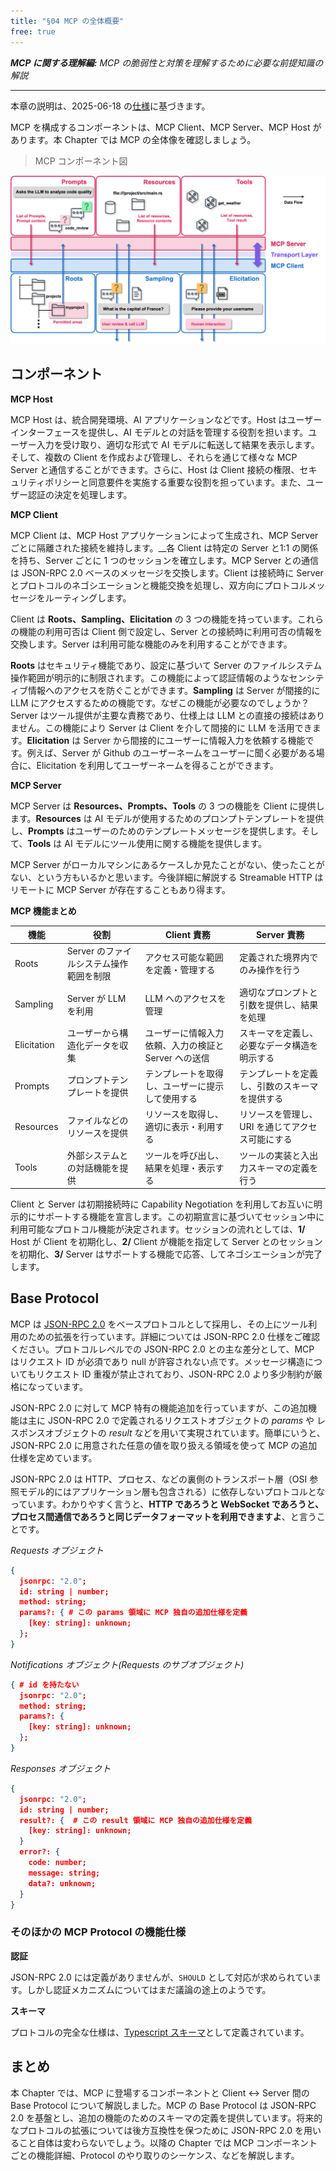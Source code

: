 ```yaml
---
title: "§04 MCP の全体概要"
free: true
---
```


___MCP に関する理解編:___  _MCP の脆弱性と対策を理解するために必要な前提知識の解説_

---

本章の説明は、2025-06-18 の[仕様](https://modelcontextprotocol.io/specification/2025-06-18)に基づきます。

MCP を構成するコンポーネントは、MCP Client、MCP Server、MCP Host があります。本 Chapter では MCP の全体像を確認しましょう。

> MCP コンポーネント図

![040101](/images/books/security-of-the-mcp/fig_c04_s01_01.png)

## コンポーネント

**MCP Host**

MCP Host は、統合開発環境、AI アプリケーションなどです。Host はユーザーインターフェースを提供し、AI モデルとの対話を管理する役割を担います。ユーザー入力を受け取り、適切な形式で AI モデルに転送して結果を表示します。そして、複数の Client を作成および管理し、それらを通じて様々な MCP Server と通信することができます。さらに、Host は Client 接続の権限、セキュリティポリシーと同意要件を実施する重要な役割を担っています。また、ユーザー認証の決定を処理します。

**MCP Client**

MCP Client は、MCP Host アプリケーションによって生成され、MCP Server ごとに隔離された接続を維持します。__各 Client は特定の Server と1:1 の関係を持ち、Server ごとに 1 つのセッションを確立します。MCP Server との通信は JSON-RPC 2.0 ベースのメッセージを交換します。Client は接続時に Server とプロトコルのネゴシエーションと機能交換を処理し、双方向にプロトコルメッセージをルーティングします。

Client は __Roots、Sampling、Elicitation__ の 3 つの機能を持っています。これらの機能の利用可否は Client 側で設定し、Server との接続時に利用可否の情報を交換します。Server は利用可能な機能のみを利用することができます。

**Roots** はセキュリティ機能であり、設定に基づいて Server のファイルシステム操作範囲が明示的に制限されます。この機能によって認証情報のようなセンシティブ情報へのアクセスを防ぐことができます。**Sampling** は Server が間接的に LLM にアクセスするための機能です。なぜこの機能が必要なのでしょうか？ Server はツール提供が主要な責務であり、仕様上は LLM との直接の接続はありません。この機能により Server は Client を介して間接的に LLM を活用できます。**Elicitation** は Server から間接的にユーザーに情報入力を依頼する機能です。例えば、Server が Github のユーザーネームをユーザーに聞く必要がある場合に、Elicitation を利用してユーザーネームを得ることができます。

**MCP Server**

MCP Server は **Resources、Prompts、Tools** の 3 つの機能を Client に提供します。**Resources** は AI モデルが使用するためのプロンプトテンプレートを提供し、**Prompts** はユーザーのためのテンプレートメッセージを提供します。そして、**Tools** は AI モデルにツール使用に関する機能を提供します。

MCP Server がローカルマシンにあるケースしか見たことがない、使ったことがない、という方もいるかと思います。今後詳細に解説する Streamable HTTP はリモートに MCP Server が存在することもあり得ます。

**MCP 機能まとめ**

| 機能 | 役割 | Client 責務 | Server 責務 |
|------|------|------------|------------|
| Roots | Server のファイルシステム操作範囲を制限 | アクセス可能な範囲を定義・管理する | 定義された境界内でのみ操作を行う |
| Sampling | Server が LLM を利用 | LLM へのアクセスを管理 | 適切なプロンプトと引数を提供し、結果を処理 |
| Elicitation | ユーザーから構造化データを収集 | ユーザーに情報入力依頼、入力の検証と Server への送信 | スキーマを定義し、必要なデータ構造を明示する |
| Prompts | プロンプトテンプレートを提供 | テンプレートを取得し、ユーザーに提示して使用する | テンプレートを定義し、引数のスキーマを提供する |
| Resources | ファイルなどのリソースを提供 | リソースを取得し、適切に表示・利用する | リソースを管理し、URI を通じてアクセス可能にする |
| Tools | 外部システムとの対話機能を提供 | ツールを呼び出し、結果を処理・表示する | ツールの実装と入出力スキーマの定義を行う |

Client と Server は初期接続時に Capability Negotiation を利用してお互いに明示的にサポートする機能を宣言します。この初期宣言に基づいてセッション中に利用可能なプロトコル機能が決定されます。セッションの流れとしては、**1/** Host が Client を初期化し、**2/** Client が機能を指定して Server とのセッションを初期化、**3/** Server はサポートする機能で応答、してネゴシエーションが完了します。

## Base Protocol

MCP は [JSON-RPC 2.0](https://www.jsonrpc.org/specification) をベースプロトコルとして採用し、その上にツール利用のための拡張を行っています。詳細については JSON-RPC 2.0 仕様をご確認ください。プロトコルレベルでの JSON-RPC 2.0 との主な差分として、MCP はリクエスト ID が必須であり null が許容されない点です。メッセージ構造についてもリクエスト ID 重複が禁止されており、JSON-RPC 2.0 より多少制約が厳格になっています。

JSON-RPC 2.0 に対して MCP 特有の機能追加を行っていますが、この追加機能は主に JSON-RPC 2.0 で定義されるリクエストオブジェクトの _params_ や レスポンスオブジェクトの _result_ などを用いて実現されています。簡単にいうと、JSON-RPC 2.0 に用意された任意の値を取り扱える領域を使って MCP の追加仕様を定めています。

JSON-RPC 2.0 は HTTP、プロセス、などの裏側のトランスポート層（OSI 参照モデル的にはアプリケーション層も包含される）に依存しないプロトコルとなっています。わかりやすく言うと、**HTTP であろうと WebSocket であろうと、プロセス間通信であろうと同じデータフォーマットを利用できますよ**、と言うことです。

_Requests オブジェクト_ 

```json
{
  jsonrpc: "2.0";
  id: string | number;
  method: string;
  params?: { # この params 領域に MCP 独自の追加仕様を定義
    [key: string]: unknown;
  };
}
```

_Notifications オブジェクト(Requests のサブオブジェクト)_

```json
{ # id を持たない
  jsonrpc: "2.0";
  method: string;
  params?: {
    [key: string]: unknown;
  };
}
```

_Responses オブジェクト_

```json
{
  jsonrpc: "2.0";
  id: string | number;
  result?: {  # この result 領域に MCP 独自の追加仕様を定義
    [key: string]: unknown;
  }
  error?: {
    code: number;
    message: string;
    data?: unknown;
  }
}
```

### そのほかの MCP Protocol の機能仕様

**認証**

JSON-RPC 2.0 には定義がありませんが、`SHOULD` として対応が求められています。しかし認証メカニズムについてはまだ議論の途上のようです。

**スキーマ**

プロトコルの完全な仕様は、[Typescript スキーマ](https://github.com/modelcontextprotocol/modelcontextprotocol/blob/main/schema/2025-03-26/schema.ts)として定義されています。

## まとめ

本 Chapter では、MCP に登場するコンポーネントと Client ↔︎ Server 間の Base Protocol について解説しました。MCP の Base Protocol は JSON-RPC 2.0 を基盤とし、追加の機能のためのスキーマの定義を提供しています。将来的なプロトコルの拡張については後方互換性を保つために JSON-RPC 2.0 を用いること自体は変わらないでしょう。以降の Chapter では MCP コンポーネントごとの機能詳細、Protocol のやり取りのシーケンス、などを解説します。